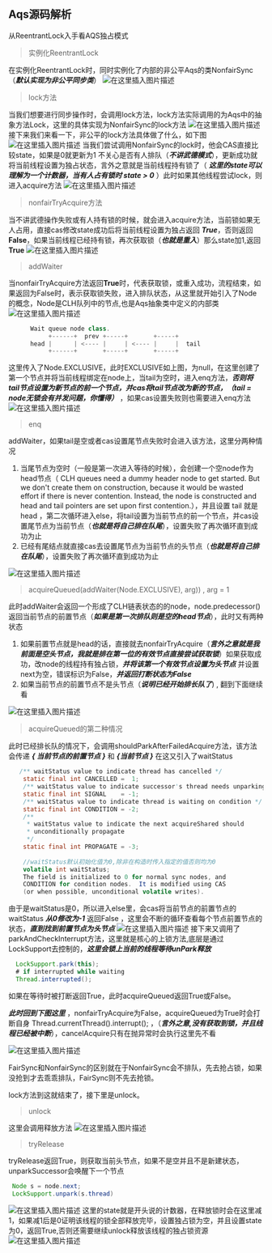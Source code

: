 ## Aqs源码解析
从ReentrantLock入手看AQS独占模式

> 实例化ReentrantLock

在实例化ReentrantLock时，同时实例化了内部的非公平Aqs的类NonfairSync（***默认实现为非公平同步类***）
![在这里插入图片描述](https://img-blog.csdnimg.cn/20210111115619528.png)

> lock方法

当我们想要进行同步操作时，会调用lock方法，lock方法实际调用的为Aqs中的抽象方法Lock，这里的具体实现为NonfairSync的lock方法
![在这里插入图片描述](https://img-blog.csdnimg.cn/20210111113612536.png)
接下来我们来看一下，非公平的lock方法具体做了什么，如下图
![在这里插入图片描述](https://img-blog.csdnimg.cn/20210111113716845.png?x-oss-process=image/watermark,type_ZmFuZ3poZW5naGVpdGk,shadow_10,text_aHR0cHM6Ly9ibG9nLmNzZG4ubmV0L0RheV9EYXlfTm9fQnVn,size_16,color_FFFFFF,t_70)
当我们尝试调用NonfairSync的lock时，他会CAS直接比较state，如果是0就更新为1 不关心是否有人排队（***不讲武德模式***），更新成功就将当前线程设置为独占状态，言外之意就是当前线程持有锁了（ ***这里的state可以理解为一个计数器，当有人占有锁时 state > 0*** ）此时如果其他线程尝试lock，则进入acquire方法
![在这里插入图片描述](https://img-blog.csdnimg.cn/20210111130930328.png)


> nonfairTryAcquire方法

当不讲武德操作失败或有人持有锁的时候，就会进入acquire方法，当前锁如果无人占用，直接cas修改state成功后将当前线程设置为独占返回 ***True***，否则返回**False**，如果当前线程已经持有锁，再次获取锁（***也就是重入***）那么state加1,返回**True**
![在这里插入图片描述](https://img-blog.csdnimg.cn/20210111130330924.png?x-oss-process=image/watermark,type_ZmFuZ3poZW5naGVpdGk,shadow_10,text_aHR0cHM6Ly9ibG9nLmNzZG4ubmV0L0RheV9EYXlfTm9fQnVn,size_16,color_FFFFFF,t_70)

> addWaiter

当nonfairTryAcquire方法返回**True**时，代表获取锁，或重入成功，流程结束，如果返回为False时，表示获取锁失败，进入排队状态，从这里就开始引入了Node的概念，Node是CLH队列中的节点,也是Aqs抽象类中定义的内部类
![在这里插入图片描述](https://img-blog.csdnimg.cn/20210111131700567.png?x-oss-process=image/watermark,type_ZmFuZ3poZW5naGVpdGk,shadow_10,text_aHR0cHM6Ly9ibG9nLmNzZG4ubmV0L0RheV9EYXlfTm9fQnVn,size_16,color_FFFFFF,t_70)

```java
      Wait queue node class.
           +------+  prev +-----+       +-----+
      head |      | <---- |     | <---- |     |  tail
           +------+       +-----+       +-----+
```
这里传入了Node.EXCLUSIVE，此时EXCLUSIVE如上图，为null，在这里创建了第一个节点并将当前线程绑定在node上，当tail为空时，进入enq方法，***否则将tail节点设置为新节点的前一个节点，并cas将tail节点改为新的节点，（tail = node无锁会有并发问题，你懂得）*** ，如果cas设置失败则也需要进入enq方法
![在这里插入图片描述](https://img-blog.csdnimg.cn/20210111131320948.png?x-oss-process=image/watermark,type_ZmFuZ3poZW5naGVpdGk,shadow_10,text_aHR0cHM6Ly9ibG9nLmNzZG4ubmV0L0RheV9EYXlfTm9fQnVn,size_16,color_FFFFFF,t_70)

> enq

addWaiter，如果tail是空或者cas设置尾节点失败时会进入该方法，这里分两种情况

 1. 当尾节点为空时（一般是第一次进入等待的时候），会创建一个空node作为head节点（
      CLH queues need a dummy header node to get started. But
     we don't create them on construction, because it would be wasted
     effort if there is never contention. Instead, the node
     is constructed and head and tail pointers are set upon first
     contention.），并且设置 tail  就是 head ，第二次循环进入else，将tail设置为当前节点的前一个节点，并cas设置尾节点为当前节点（***也就是将自己排在队尾***），设置失败了再次循环直到成功为止  
 2. 已经有尾结点就直接cas去设置尾节点为当前节点的头节点（***也就是将自己排在队尾***），设置失败了再次循环直到成功为止  


![在这里插入图片描述](https://img-blog.csdnimg.cn/20210111132931925.png?x-oss-process=image/watermark,type_ZmFuZ3poZW5naGVpdGk,shadow_10,text_aHR0cHM6Ly9ibG9nLmNzZG4ubmV0L0RheV9EYXlfTm9fQnVn,size_16,color_FFFFFF,t_70)

>  acquireQueued(addWaiter(Node.EXCLUSIVE), arg)) , arg = 1

此时addWaiter会返回一个形成了CLH链表状态的的node，node.predecessor() 返回当前节点的前置节点（***如果是第一次排队则是空的head节点***），此时又有两种状态

 1. 如果前置节点就是head的话，直接就去nonfairTryAcquire（***言外之意就是我前面是空头节点，我就是排在第一位的有效节点直接尝试获取锁***）如果获取成功，改node的线程持有独占锁，***并将该第一个有效节点设置为头节点*** 并设置next为空，错误标识为False，***并返回打断状态为False***
 2. 如果当前节点的前置节点不是头节点（***说明已经开始排长队了***) , 翻到下面继续看

![在这里插入图片描述](https://img-blog.csdnimg.cn/20210111134303987.png?x-oss-process=image/watermark,type_ZmFuZ3poZW5naGVpdGk,shadow_10,text_aHR0cHM6Ly9ibG9nLmNzZG4ubmV0L0RheV9EYXlfTm9fQnVn,size_16,color_FFFFFF,t_70)

> acquireQueued的第二种情况

此时已经排长队的情况下，会调用shouldParkAfterFailedAcquire方法，该方法会传递 ***{ 当前节点的前置节点 }*** 和 ***{当前节点 }*** 在这又引入了waitStatus
```java
   /** waitStatus value to indicate thread has cancelled */
    static final int CANCELLED =  1;
    /** waitStatus value to indicate successor's thread needs unparking */
    static final int SIGNAL    = -1;
    /** waitStatus value to indicate thread is waiting on condition */
    static final int CONDITION = -2;
    /**
     * waitStatus value to indicate the next acquireShared should
     * unconditionally propagate
     */
    static final int PROPAGATE = -3;
    
    //waitStatus默认初始化值为0,除非在构造时传入指定的值否则均为0
    volatile int waitStatus;
    The field is initialized to 0 for normal sync nodes, and
    CONDITION for condition nodes.  It is modified using CAS
    (or when possible, unconditional volatile writes).
```

  由于是waitStatus是0，所以进入else里，会cas将当前节点的前置节点的waitStatus ***从0修改为-1*** 返回False ，这里会不断的循环查看每个节点前置节点的状态，***直到找到前置节点为头节点***
![在这里插入图片描述](https://img-blog.csdnimg.cn/20210111135520460.png?x-oss-process=image/watermark,type_ZmFuZ3poZW5naGVpdGk,shadow_10,text_aHR0cHM6Ly9ibG9nLmNzZG4ubmV0L0RheV9EYXlfTm9fQnVn,size_16,color_FFFFFF,t_70)
接下来又调用了parkAndCheckInterrupt方法，这里就是核心的上锁方法,底层是通过LockSupport去控制的，***这里会锁上当前的线程等待unPark释放***
```java
  LockSupport.park(this);
  # if interrupted while waiting
  Thread.interrupted();
```
如果在等待时被打断返回True，此时acquireQueued返回True或False。

***此时回到下图这里*** ，nonfairTryAcquire为False，acquireQueued为True时会打断自身 Thread.currentThread().interrupt(); ，（***言外之意,没有获取到锁，并且线程已经被中断***），cancelAcquire只有在抛异常时会执行这里先不看

![在这里插入图片描述](https://img-blog.csdnimg.cn/20210111144131789.png?x-oss-process=image/watermark,type_ZmFuZ3poZW5naGVpdGk,shadow_10,text_aHR0cHM6Ly9ibG9nLmNzZG4ubmV0L0RheV9EYXlfTm9fQnVn,size_16,color_FFFFFF,t_70)

FairSync和NonfairSync的区别就在于NonfairSync会不排队，先去抢占锁，如果没抢到才去乖乖排队，FairSync则不先去抢锁。

lock方法到这就结束了，接下里是unlock。

> unlock

这里会调用释放方法
![在这里插入图片描述](https://img-blog.csdnimg.cn/2021011115064816.png)

> tryRelease

tryRelease返回True，则获取当前头节点，如果不是空并且不是新建状态，unparkSuccessor会唤醒下一个节点
```java
 Node s = node.next;
 LockSupport.unpark(s.thread)
```
![在这里插入图片描述](https://img-blog.csdnimg.cn/20210111150730884.png?x-oss-process=image/watermark,type_ZmFuZ3poZW5naGVpdGk,shadow_10,text_aHR0cHM6Ly9ibG9nLmNzZG4ubmV0L0RheV9EYXlfTm9fQnVn,size_16,color_FFFFFF,t_70)
这里的state就是开头说的计数器，在释放锁时会在这里减1，如果减1后是0证明该线程的锁全部释放完毕，设置独占锁为空，并且设置state为0，返回True,否则还需要继续unlock释放该线程的独占锁资源
![在这里插入图片描述](https://img-blog.csdnimg.cn/20210111150828626.png?x-oss-process=image/watermark,type_ZmFuZ3poZW5naGVpdGk,shadow_10,text_aHR0cHM6Ly9ibG9nLmNzZG4ubmV0L0RheV9EYXlfTm9fQnVn,size_16,color_FFFFFF,t_70)